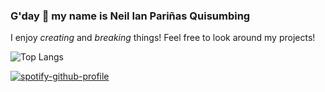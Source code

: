 ### G'day 👋 my name is **Neil Ian Pariñas Quisumbing**

I enjoy *creating* and *breaking* things! Feel free to look around my projects!

![Top Langs](https://github-readme-stats.vercel.app/api/top-langs/?username=neilquisumbing&layout=compact&hide_border)

[![spotify-github-profile](https://spotify-github-profile.vercel.app/api/view?uid=neil.7089&cover_image=true&theme=default&show_offline=false&background_color=000000&interchange=true&bar_color=ffffff&bar_color_cover=true)](https://spotify-github-profile.vercel.app/api/view?uid=neil.7089&redirect=true)

